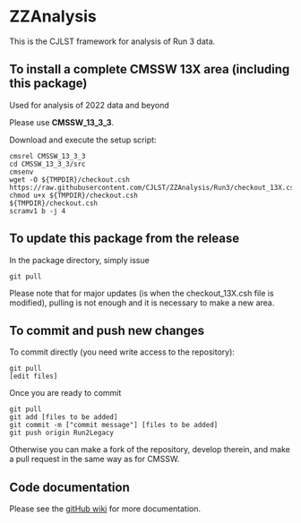 ZZAnalysis
==========

This is the CJLST framework for analysis of Run 3 data.

To install a complete CMSSW 13X area (including this package)
------------------------------
Used for analysis of 2022 data and beyond

Please use **CMSSW_13_3_3**. 

Download and execute the setup script:
```
cmsrel CMSSW_13_3_3
cd CMSSW_13_3_3/src
cmsenv
wget -O ${TMPDIR}/checkout.csh https://raw.githubusercontent.com/CJLST/ZZAnalysis/Run3/checkout_13X.csh
chmod u+x ${TMPDIR}/checkout.csh
${TMPDIR}/checkout.csh
scramv1 b -j 4
```


To update this package from the release
------------------------------------------
In the package directory, simply issue
```
git pull
```
Please note that for major updates (is when the checkout_13X.csh file is modified), pulling is not enough and it is necessary to make a new area.

To commit and push new changes
------------------------------
To commit directly (you need write access to the repository):
```
git pull
[edit files]
```
Once you are ready to commit
```
git pull
git add [files to be added]
git commit -m ["commit message"] [files to be added]
git push origin Run2Legacy
```

Otherwise you can make a fork of the repository, develop therein, and make a pull request in the same way as for CMSSW.

Code documentation
------------------
Please see the [gitHub wiki](https://github.com/CJLST/ZZAnalysis) for more documentation.
